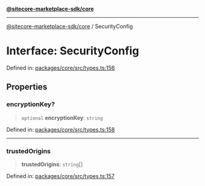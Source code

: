 [**@sitecore-marketplace-sdk/core**](../README.md)

***

[@sitecore-marketplace-sdk/core](../README.md) / SecurityConfig

# Interface: SecurityConfig

Defined in: [packages/core/src/types.ts:156](https://github.com/Sitecore/marketplace-sdk/blob/e3ec55ede335ad59ac5875d32f0d68c50e7bc899/packages/core/src/types.ts#L156)

## Properties

### encryptionKey?

> `optional` **encryptionKey**: `string`

Defined in: [packages/core/src/types.ts:158](https://github.com/Sitecore/marketplace-sdk/blob/e3ec55ede335ad59ac5875d32f0d68c50e7bc899/packages/core/src/types.ts#L158)

***

### trustedOrigins

> **trustedOrigins**: `string`[]

Defined in: [packages/core/src/types.ts:157](https://github.com/Sitecore/marketplace-sdk/blob/e3ec55ede335ad59ac5875d32f0d68c50e7bc899/packages/core/src/types.ts#L157)
